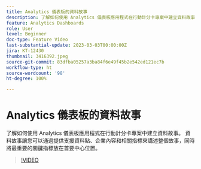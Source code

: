 ```yaml
---
title: Analytics 儀表板的資料故事
description: 了解如何使用 Analytics 儀表板應用程式在行動計分卡專案中建立資料故事。 資料故事讓您可以透過提供支援資料點、企業內容和相關指標來講述整個故事，同時將最重要的關鍵指標放在首要中心位置。
feature: Analytics Dashboards
role: User
level: Beginner
doc-type: Feature Video
last-substantial-update: 2023-03-03T00:00:00Z
jira: KT-12430
thumbnail: 3416392.jpeg
source-git-commit: 83dfba05257a3ba84f6e49f45b2e542ed121ec7b
workflow-type: ht
source-wordcount: '98'
ht-degree: 100%

---
```



# Analytics 儀表板的資料故事

了解如何使用 Analytics 儀表板應用程式在行動計分卡專案中建立資料故事。 資料故事讓您可以通過提供支援資料點、企業內容和相關指標來講述整個故事，同時將最重要的關鍵指標放在首要中心位置。

>[!VIDEO](https://video.tv.adobe.com/v/3416392/?quality=12&learn=on)
